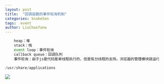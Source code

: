 ```yaml
---
layout: post
title:  "回调函数的事件轮询机制"
categories: SnakeSon
tags:  event
author: LiuChaofanw
---
```

```	js
    heap：堆
   	stack：栈
   	event loop：事件轮询
   	callback queue：回调队列
   	事件轮询：由于js是代码是单线程执行的，但是有分线程的支持。浏览器的管理模块就运行在分线程，其中包括3部分：DOM事件管理模块、ajax请求管理模块、定时器管理模块。当异步回调函数被触发之后，浏览器的管理模块就会将该回调函数添加到回调队列中。当主线程执行完同步的js代码之后，就会开始执行回调队列中的回调函数。

/usr/share/applications
```
![](https://i.imgur.com/I6KTOeE.png)

